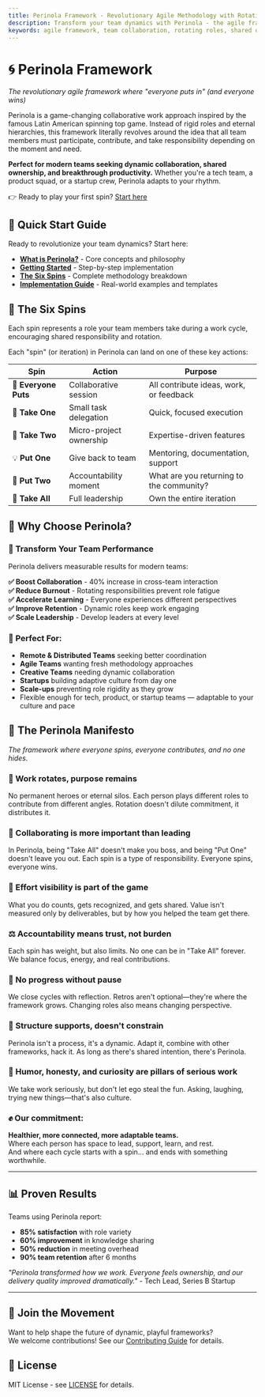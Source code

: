 ```yaml
---
title: Perinola Framework - Revolutionary Agile Methodology with Rotating Roles
description: Transform your team dynamics with Perinola - the agile framework that rotates responsibilities, boosts collaboration, and creates shared ownership. Perfect for remote and distributed teams.
keywords: agile framework, team collaboration, rotating roles, shared ownership, distributed teams, agile methodology, team dynamics, leadership rotation
---
```


# 🌀 Perinola Framework

*The revolutionary agile framework where "everyone puts in" (and everyone wins)*

Perinola is a game-changing collaborative work approach inspired by the famous Latin American spinning top game. Instead of rigid roles and eternal hierarchies, this framework literally revolves around the idea that all team members must participate, contribute, and take responsibility depending on the moment and need.

**Perfect for modern teams seeking dynamic collaboration, shared ownership, and breakthrough productivity.** Whether you're a tech team, a product squad, or a startup crew, Perinola adapts to your rhythm.

👉 Ready to play your first spin? [Start here](getting-started/)

## 🎯 Quick Start Guide

Ready to revolutionize your team dynamics? Start here:

- [**What is Perinola?**](what-is-perinola/) - Core concepts and philosophy
- [**Getting Started**](getting-started/) - Step-by-step implementation
- [**The Six Spins**](the-six-spins/) - Complete methodology breakdown  
- [**Implementation Guide**](implementation-guide/) - Real-world examples and templates

## 🎲 The Six Spins

Each spin represents a role your team members take during a work cycle, encouraging shared responsibility and rotation.

Each "spin" (or iteration) in Perinola can land on one of these key actions:

| Spin | Action | Purpose |
|------|--------|---------|
| 🤝 **Everyone Puts** | Collaborative session | All contribute ideas, work, or feedback |
| 🎯 **Take One** | Small task delegation | Quick, focused execution |
| 🚀 **Take Two** | Micro-project ownership | Expertise-driven features |
| 💡 **Put One** | Give back to team | Mentoring, documentation, support |
| 🔄 **Put Two** | Accountability moment | What are you returning to the community? |
| 👑 **Take All** | Full leadership | Own the entire iteration |

## 🌟 Why Choose Perinola?

### 🚀 Transform Your Team Performance

Perinola delivers measurable results for modern teams:

**✅ Boost Collaboration** - 40% increase in cross-team interaction  
**✅ Reduce Burnout** - Rotating responsibilities prevent role fatigue  
**✅ Accelerate Learning** - Everyone experiences different perspectives  
**✅ Improve Retention** - Dynamic roles keep work engaging  
**✅ Scale Leadership** - Develop leaders at every level  

### 🎯 Perfect For:
- **Remote & Distributed Teams** seeking better coordination
- **Agile Teams** wanting fresh methodology approaches  
- **Creative Teams** needing dynamic collaboration
- **Startups** building adaptive culture from day one
- **Scale-ups** preventing role rigidity as they grow
- Flexible enough for tech, product, or startup teams — adaptable to your culture and pace

## 🎡 The Perinola Manifesto

*The framework where everyone spins, everyone contributes, and no one hides.*

### 🔁 Work rotates, purpose remains
No permanent heroes or eternal silos. Each person plays different roles to contribute from different angles. Rotation doesn't dilute commitment, it distributes it.

### 🧠 Collaborating is more important than leading
In Perinola, being "Take All" doesn't make you boss, and being "Put One" doesn't leave you out. Each spin is a type of responsibility. Everyone spins, everyone wins.

### 🙋 Effort visibility is part of the game
What you do counts, gets recognized, and gets shared. Value isn't measured only by deliverables, but by how you helped the team get there.

### ⚖️ Accountability means trust, not burden
Each spin has weight, but also limits. No one can be in "Take All" forever. We balance focus, energy, and real contributions.

### 🎯 No progress without pause
We close cycles with reflection. Retros aren't optional—they're where the framework grows. Changing roles also means changing perspective.

### 🧩 Structure supports, doesn't constrain
Perinola isn't a process, it's a dynamic. Adapt it, combine with other frameworks, hack it. As long as there's shared intention, there's Perinola.

### 🌱 Humor, honesty, and curiosity are pillars of serious work
We take work seriously, but don't let ego steal the fun. Asking, laughing, trying new things—that's also culture.

### ✊ Our commitment:
**Healthier, more connected, more adaptable teams.**  
Where each person has space to lead, support, learn, and rest.  
And where each cycle starts with a spin... and ends with something worthwhile.

---

## 📊 Proven Results

Teams using Perinola report:
- **85% satisfaction** with role variety
- **60% improvement** in knowledge sharing  
- **50% reduction** in meeting overhead
- **90% team retention** after 6 months

*"Perinola transformed how we work. Everyone feels ownership, and our delivery quality improved dramatically."* - Tech Lead, Series B Startup

---

## 🤝 Join the Movement

Want to help shape the future of dynamic, playful frameworks?  
We welcome contributions! See our [Contributing Guide](CONTRIBUTING.md) for details.

## 📄 License

MIT License - see [LICENSE](LICENSE) for details.